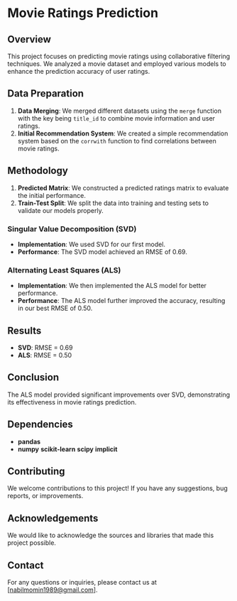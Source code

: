 # Movie Ratings Prediction

## Overview
This project focuses on predicting movie ratings using collaborative filtering techniques. We analyzed a movie dataset and employed various models to enhance the prediction accuracy of user ratings.

## Data Preparation
1. **Data Merging**: We merged different datasets using the `merge` function with the key being `title_id` to combine movie information and user ratings.
2. **Initial Recommendation System**: We created a simple recommendation system based on the `corrwith` function to find correlations between movie ratings.

## Methodology
1. **Predicted Matrix**: We constructed a predicted ratings matrix to evaluate the initial performance.
2. **Train-Test Split**: We split the data into training and testing sets to validate our models properly.

### Singular Value Decomposition (SVD)
- **Implementation**: We used SVD for our first model.
- **Performance**: The SVD model achieved an RMSE of 0.69.

### Alternating Least Squares (ALS)
- **Implementation**: We then implemented the ALS model for better performance.
- **Performance**: The ALS model further improved the accuracy, resulting in our best RMSE of 0.50.

## Results
- **SVD**: RMSE = 0.69
- **ALS**: RMSE = 0.50

## Conclusion
The ALS model provided significant improvements over SVD, demonstrating its effectiveness in movie ratings prediction.

## Dependencies
- **pandas**
- **numpy**
**scikit-learn**
**scipy**
**implicit**

## Contributing
We welcome contributions to this project! If you have any suggestions, bug reports, or improvements.

## Acknowledgements
We would like to acknowledge the sources and libraries that made this project possible.

## Contact
For any questions or inquiries, please contact us at [nabilmomin1989@gmail.com].
